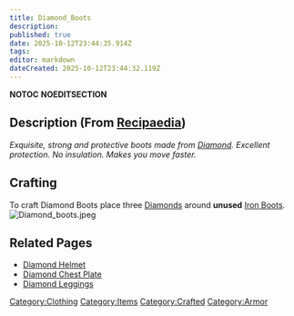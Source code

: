 ```yaml
---
title: Diamond_Boots
description: 
published: true
date: 2025-10-12T23:44:35.914Z
tags: 
editor: markdown
dateCreated: 2025-10-12T23:44:32.119Z
---
```


__NOTOC__ __NOEDITSECTION__

## Description (From [Recipaedia](Recipaedia "wikilink"))

*Exquisite, strong and protective boots made from
[Diamond](Diamond "wikilink"). Excellent protection. No insulation.
Makes you move faster.*

## Crafting

To craft Diamond Boots place three [Diamonds](Diamond "wikilink") around
**unused** [Iron
Boots](Iron_Boots "wikilink").![Diamond_boots.jpeg](Diamond_boots.jpeg
"Diamond_boots.jpeg")

## Related Pages

  - [Diamond Helmet](Diamond_Helmet "wikilink")
  - [Diamond Chest Plate](Diamond_Chest_Plate "wikilink")
  - [Diamond Leggings](Diamond_Leggings "wikilink")

[Category:Clothing](Category:Clothing "wikilink")
[Category:Items](Category:Items "wikilink")
[Category:Crafted](Category:Crafted "wikilink")
[Category:Armor](Category:Armor "wikilink")